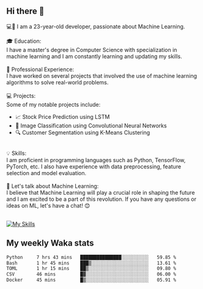 ## Hi there 👋

💻🤖 I am a 23-year-old developer, passionate about Machine Learning.</br>

🎓 Education:</br>
I have a master's degree in Computer Science with specialization in machine learning and I am constantly learning and updating my skills.
</br></br>
💼 Professional Experience:</br>
I have worked on several projects that involved the use of machine learning algorithms to solve real-world problems.
</br></br>
💻 Projects:</br>
Some of my notable projects include:
</br>
- 📈 Stock Price Prediction using LSTM</br>
- 🤖 Image Classification using Convolutional Neural Networks</br>
- 🔍 Customer Segmentation using K-Means Clustering</br>
</br>
💡 Skills:</br>
I am proficient in programming languages such as Python, TensorFlow, PyTorch, etc. I also have experience with data preprocessing, feature selection and model evaluation.
</br></br>
💬 Let's talk about Machine Learning:</br>
I believe that Machine Learning will play a crucial role in shaping the future and I am excited to be a part of this revolution. If you have any questions or ideas on ML, let's have a chat! 😊
</br></br>

[![My Skills](https://skillicons.dev/icons?i=html,css,docker,express,figma,firebase,graphql,nodejs,react,ts,vue,py,pytorch)](https://skillicons.dev)

## My weekly Waka stats

<!--START_SECTION:waka-->

```txt
Python     7 hrs 43 mins   ███████████████░░░░░░░░░░   59.85 %
Bash       1 hr 45 mins    ███▒░░░░░░░░░░░░░░░░░░░░░   13.61 %
TOML       1 hr 15 mins    ██▒░░░░░░░░░░░░░░░░░░░░░░   09.80 %
CSV        46 mins         █▓░░░░░░░░░░░░░░░░░░░░░░░   06.00 %
Docker     45 mins         █▒░░░░░░░░░░░░░░░░░░░░░░░   05.91 %
```

<!--END_SECTION:waka-->
